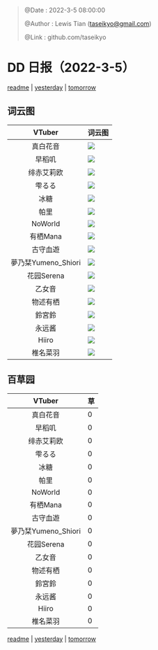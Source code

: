 > @Date    : 2022-3-5 08:00:00
>
> @Author  : Lewis Tian (taseikyo@gmail.com)
>
> @Link    : github.com/taseikyo

# DD 日报（2022-3-5）

[readme](../README.md) | [yesterday](2022-3-4.md) | [tomorrow](2022-3-6.md)

## 词云图

|VTuber|词云图|
|:-:|-|
|真白花音|![](../../images/daily/21402309_2022-3-5_purge_wordcloud.png)|
|早稻叽|![](../../images/daily/41682_2022-3-5_purge_wordcloud.png)|
|绯赤艾莉欧|![](../../images/daily/21396545_2022-3-5_purge_wordcloud.png)|
|雫るる|![](../../images/daily/21013446_2022-3-5_purge_wordcloud.png)|
|冰糖|![](../../images/daily/876396_2022-3-5_purge_wordcloud.png)|
|帕里|![](../../images/daily/4895312_2022-3-5_purge_wordcloud.png)|
|NoWorld|![](../../images/daily/21448649_2022-3-5_purge_wordcloud.png)|
|有栖Mana|![](../../images/daily/6542258_2022-3-5_purge_wordcloud.png)|
|古守血遊|![](../../images/daily/8725120_2022-3-5_purge_wordcloud.png)|
|夢乃栞Yumeno_Shiori|![](../../images/daily/14052636_2022-3-5_purge_wordcloud.png)|
|花园Serena|![](../../images/daily/14327465_2022-3-5_purge_wordcloud.png)|
|乙女音|![](../../images/daily/21320551_2022-3-5_purge_wordcloud.png)|
|物述有栖|![](../../images/daily/21449083_2022-3-5_purge_wordcloud.png)|
|鈴宮鈴|![](../../images/daily/21685677_2022-3-5_purge_wordcloud.png)|
|永远酱|![](../../images/daily/21701071_2022-3-5_purge_wordcloud.png)|
|Hiiro|![](../../images/daily/21919321_2022-3-5_purge_wordcloud.png)|
|椎名菜羽|![](../../images/daily/22347054_2022-3-5_purge_wordcloud.png)|

## 百草园

|VTuber|草|
|:-:|-|
|真白花音|0|
|早稻叽|0|
|绯赤艾莉欧|0|
|雫るる|0|
|冰糖|0|
|帕里|0|
|NoWorld|0|
|有栖Mana|0|
|古守血遊|0|
|夢乃栞Yumeno_Shiori|0|
|花园Serena|0|
|乙女音|0|
|物述有栖|0|
|鈴宮鈴|0|
|永远酱|0|
|Hiiro|0|
|椎名菜羽|0|

[readme](../README.md) | [yesterday](2022-3-4.md) | [tomorrow](2022-3-6.md)
